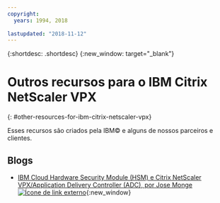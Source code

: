 ```yaml
---
copyright:
  years: 1994, 2018
  
lastupdated: "2018-11-12"
---
```


{:shortdesc: .shortdesc}
{:new_window: target="_blank"}

# Outros recursos para o IBM Citrix NetScaler VPX
{: #other-resources-for-ibm-citrix-netscaler-vpx}

Esses recursos são criados pela IBM© e alguns de nossos parceiros e clientes.

## Blogs

 * [IBM Cloud Hardware Security Module (HSM) e Citrix NetScaler VPX/Application Delivery Controller (ADC), por Jose Monge ![Ícone de link externo](../../icons/launch-glyph.svg "Ícone de link externo")](https://www.ibm.com/blogs/bluemix/2018/11/deploy-ssl-offload-in-citrix-netscaler-vpx-adc-using-ibm-cloud-hsm/){:new_window}
